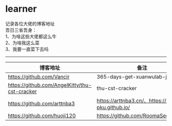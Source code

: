 # learner
记录各位大佬的博客地址<br>
吾日三省吾身：<br>
1、为啥这些大佬都这么牛<br>
2、为啥我这么菜<br>
3、我要一直菜下去吗<br>
***
|博客地址|备注|
|-|-|
|https://github.com/Vancir|365-days-get-xuanwulab-job|
|https://github.com/AngelKitty/thu-cst-cracker|thu-cst-cracker|
|https://github.com/arttnba3|https://arttnba3.cn/、https://lib-pku.github.io/|
|https://github.com/huoji120|https://github.com/RoomaSec/RmEye|
